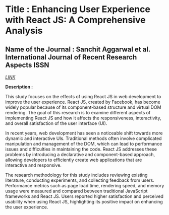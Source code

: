 # Title : Enhancing User Experience with React JS: A Comprehensive Analysis

## Name of the Journal :  Sanchit Aggarwal et al. International Journal of Recent Research Aspects ISSN

[_LINK_](https://ijrra.net/Vol5issue1/IJRRA-05-01-27.pdf)

**Description :**

This study focuses on the effects of using React JS in web development to improve the user experience. React JS, created by Facebook, has become widely popular because of its component-based structure and virtual DOM rendering. The goal of this research is to examine different aspects of implementing React JS and how it affects the responsiveness, interactivity, and overall satisfaction of the user interface (UI).

In recent years, web development has seen a noticeable shift towards more dynamic and interactive UIs. Traditional methods often involve complicated manipulation and management of the DOM, which can lead to performance issues and difficulties in maintaining the code. React JS addresses these problems by introducing a declarative and component-based approach, allowing developers to efficiently create web applications that are interactive and responsive.

The research methodology for this study includes reviewing existing literature, conducting experiments, and collecting feedback from users. Performance metrics such as page load time, rendering speed, and memory usage were measured and compared between traditional JavaScript frameworks and React JS. Users reported higher satisfaction and perceived usability when using React JS, highlighting its positive impact on enhancing the user experience.



